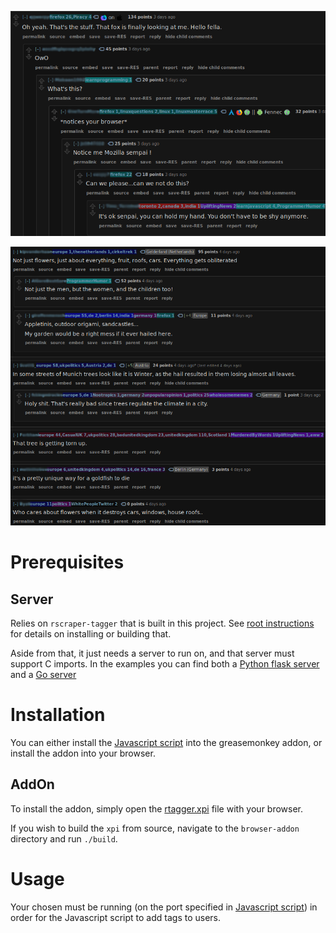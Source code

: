 ![Example 1](res/img/1.png)

![Example 2](res/img/2.png)

# Prerequisites

## Server

Relies on `rscraper-tagger` that is built in this project. See [root instructions](..) for details on installing or building that.

Aside from that, it just needs a server to run on, and that server must support C imports. In the examples you can find both a [Python flask server](server.py) and a [Go server](src/rtagger.go)

# Installation

You can either install the [Javascript script](rtagger.js) into the greasemonkey addon, or install the addon into your browser.

## AddOn

To install the addon, simply open the [rtagger.xpi](browser-addon/rtagger.xpi) file with your browser.

If you wish to build the `xpi` from source, navigate to the `browser-addon` directory and run `./build`.

# Usage

Your chosen must be running (on the port specified in [Javascript script](rtagger.js)) in order for the Javascript script to add tags to users.
